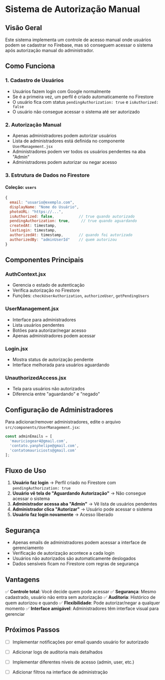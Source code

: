 # Sistema de Autorização Manual

## Visão Geral

Este sistema implementa um controle de acesso manual onde usuários podem se cadastrar no Firebase, mas só conseguem acessar o sistema após autorização manual do administrador.

## Como Funciona

### 1. Cadastro de Usuários
- Usuários fazem login com Google normalmente
- Se é a primeira vez, um perfil é criado automaticamente no Firestore
- O usuário fica com status `pendingAuthorization: true` e `isAuthorized: false`
- O usuário não consegue acessar o sistema até ser autorizado

### 2. Autorização Manual
- Apenas administradores podem autorizar usuários
- Lista de administradores está definida no componente `UserManagement.jsx`
- Administradores podem ver todos os usuários pendentes na aba "Admin"
- Administradores podem autorizar ou negar acesso

### 3. Estrutura de Dados no Firestore

#### Coleção: `users`
```javascript
{
  email: "usuario@exemplo.com",
  displayName: "Nome do Usuário",
  photoURL: "https://...",
  isAuthorized: false,           // true quando autorizado
  pendingAuthorization: true,     // true quando aguardando
  createdAt: timestamp,
  lastLogin: timestamp,
  authorizedAt: timestamp,       // quando foi autorizado
  authorizedBy: "adminUserId"    // quem autorizou
}
```

## Componentes Principais

### AuthContext.jsx
- Gerencia o estado de autenticação
- Verifica autorização no Firestore
- Funções: `checkUserAuthorization`, `authorizeUser`, `getPendingUsers`

### UserManagement.jsx
- Interface para administradores
- Lista usuários pendentes
- Botões para autorizar/negar acesso
- Apenas administradores podem acessar

### Login.jsx
- Mostra status de autorização pendente
- Interface melhorada para usuários aguardando

### UnauthorizedAccess.jsx
- Tela para usuários não autorizados
- Diferencia entre "aguardando" e "negado"

## Configuração de Administradores

Para adicionar/remover administradores, edite o arquivo `src/components/UserManagement.jsx`:

```javascript
const adminEmails = [
  'mauriciogear4@gmail.com',
  'contato.yanphelipe@gmail.com',
  'contatomauriciosts@gmail.com'
];
```

## Fluxo de Uso

1. **Usuário faz login** → Perfil criado no Firestore com `pendingAuthorization: true`
2. **Usuário vê tela de "Aguardando Autorização"** → Não consegue acessar o sistema
3. **Administrador acessa aba "Admin"** → Vê lista de usuários pendentes
4. **Administrador clica "Autorizar"** → Usuário pode acessar o sistema
5. **Usuário faz login novamente** → Acesso liberado

## Segurança

- Apenas emails de administradores podem acessar a interface de gerenciamento
- Verificação de autorização acontece a cada login
- Usuários não autorizados são automaticamente deslogados
- Dados sensíveis ficam no Firestore com regras de segurança

## Vantagens

✅ **Controle total**: Você decide quem pode acessar
✅ **Segurança**: Mesmo cadastrado, usuário não entra sem autorização
✅ **Auditoria**: Histórico de quem autorizou e quando
✅ **Flexibilidade**: Pode autorizar/negar a qualquer momento
✅ **Interface amigável**: Administradores têm interface visual para gerenciar

## Próximos Passos

- [ ] Implementar notificações por email quando usuário for autorizado
- [ ] Adicionar logs de auditoria mais detalhados
- [ ] Implementar diferentes níveis de acesso (admin, user, etc.)
- [ ] Adicionar filtros na interface de administração

